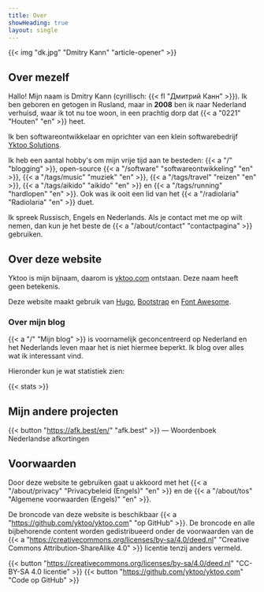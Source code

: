```yaml
---
title: Over
showHeading: true
layout: single
---
```


{{< img "dk.jpg" "Dmitry Kann" "article-opener" >}}

## Over mezelf

Hallo! Mijn naam is Dmitry Kann (cyrillisch: {{< fl "Дмитрий Канн" >}}). Ik ben geboren en getogen in Rusland, maar in **2008** ben ik naar Nederland verhuisd, waar ik tot nu toe woon, in een prachtig dorp dat {{< a "0221" "Houten" "en" >}} heet.

Ik ben softwareontwikkelaar en oprichter van een klein softwarebedrijf [Yktoo Solutions](https://yktoo.solutions).

Ik heb een aantal hobby's om mijn vrije tijd aan te besteden: {{< a "/" "blogging" >}}, open-source {{< a "/software" "softwareontwikkeling" "en" >}}, {{< a "/tags/music" "muziek" "en" >}}, {{< a "/tags/travel" "reizen" "en" >}}, {{< a "/tags/aikido" "aikido" "en" >}} en {{< a "/tags/running" "hardlopen" "en" >}}. Ook was ik ooit een lid van het {{< a "/radiolaria" "Radiolaria" "en" >}} duet.

Ik spreek Russisch, Engels en Nederlands. Als je contact met me op wilt nemen, dan kun je het beste de {{< a "/about/contact" "contactpagina" >}} gebruiken.

## Over deze website

Yktoo is mijn bijnaam, daarom is <u>yktoo.com</u> ontstaan. Deze naam heeft geen betekenis.

Deze website maakt gebruik van [Hugo](https://gohugo.io/), [Bootstrap](http://getbootstrap.com/) en [Font Awesome](https://fontawesome.com/).

### Over mijn blog

{{< a "/" "Mijn blog" >}} is voornamelijk geconcentreerd op Nederland en het Nederlands leven maar het is niet hiermee beperkt. Ik blog over alles wat ik interessant vind.

Hieronder kun je wat statistiek zien:

{{< stats >}}

## Mijn andere projecten

{{< button "https://afk.best/en/" "afk.best" >}} — Woordenboek Nederlandse afkortingen

## Voorwaarden

Door deze website te gebruiken gaat u akkoord met het {{< a "/about/privacy" "Privacybeleid (Engels)" "en" >}} en de {{< a "/about/tos" "Algemene voorwaarden (Engels)" "en" >}}.

De broncode van deze website is beschikbaar {{< a "https://github.com/yktoo/yktoo.com" "op GitHub" >}}. De broncode en alle bijbehorende content worden gedistribueerd onder de voorwaarden van de {{< a "https://creativecommons.org/licenses/by-sa/4.0/deed.nl" "Creative Commons Attribution-ShareAlike 4.0" >}} licentie tenzij anders vermeld.

{{< button "https://creativecommons.org/licenses/by-sa/4.0/deed.nl" "<i class='fab fa-creative-commons'></i><i class='fab fa-creative-commons-by'></i><i class='fab fa-creative-commons-sa bycon'></i>CC-BY-SA 4.0 licentie" >}}
{{< button "https://github.com/yktoo/yktoo.com" "<i class='fab fa-github bycon'></i>Code op GitHub" >}}
